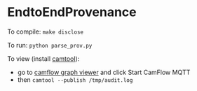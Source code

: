 # EndtoEndProvenance

To compile: ```make disclose```

To run: ```python parse_prov.py```

To view (install [camtool](https://github.com/CamFlow/camtool/)):
* go to [camflow graph viewer](camflow.org/demo) and click Start CamFlow MQTT
* then ```camtool --publish /tmp/audit.log```

